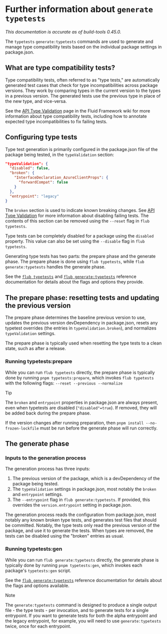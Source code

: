 # Further information about `generate typetests`

_This documentation is accurate as of build-tools 0.45.0._

The `typetests` `generate:typetests` commands are used to generate and manage type compatibility tests based on the
individual package settings in package.json.

## What are type compatibility tests?

Type compatibility tests, often referred to as "type tests," are automatically generated test cases that check for type
incompatibilities across package versions. They work by comparing types in the current version to the types in a
previous version. The generated tests use the previous type in place of the new type, and vice-versa.

See the [API Type Validation][] page in the Fluid Framework wiki for more information about type compatibility tests,
including how to annotate expected type incompatibilities to fix failing tests.

## Configuring type tests

Type test generation is primarily configured in the package.json file of the package being tested, in the
`typeValidation` section:

```json
"typeValidation": {
  "disabled": false,
  "broken": {
    "InterfaceDeclaration_AzureClientProps": {
      "forwardCompat": false
    }
  },
  "entrypoint": "legacy"
}
```

The `broken` section is used to indicate known breaking changes. See [API Type Validation][] for more information about
disabling failing tests. The contents of this section can be removed using the `--reset` flag in `flub typetests`.

Type tests can be completely disabled for a package using the `disabled` property. This value can also be set using the
`--disable` flag in `flub typetests`.

Generating type tests has two parts: the prepare phase and the generate phase. The prepare phase is done using
`flub typetests`, while `flub generate:typetests` handles the generate phase.

See the [`flub typetests`](./typetests.md) and [`flub generate:typetests`](./generate.md#flub-generate-typetests)
reference documentation for details about the flags and options they provide.

[api type validation]: https://github.com/microsoft/FluidFramework/wiki/API-Type-Validation

## The prepare phase: resetting tests and updating the previous version

The prepare phase determines the baseline previous version to use, updates the previous version devDependency in
package.json, resets any typetest overrides (the entries in `typeValidation.broken`), and normalizes `typeValidation`
settings.

The prepare phase is typically used when resetting the type tests to a clean state, such as after a release.

### Running typetests:prepare

While you can run `flub typetests` directly, the prepare phase is typically done by running `pnpm typetests:prepare`,
which invokes `flub typetests` with the following flags: `--reset --previous --normalize`

> [!TIP]
> The `broken` and `entrypoint` properties in package.json are always present, even when typetests are disabled
> (`"disabled"=true`). If removed, they will be added back during the prepare phase.

If the version changes after running preparation, then `pnpm install --no-frozen-lockfile` must be run
before the generate phase will run correctly.

## The generate phase

### Inputs to the generation process

The generation process has three inputs:

1. The previous version of the package, which is a devDependency of the package being tested.
2. The `typeValidation` settings in package.json, most notably the `broken` and `entrypoint` settings.
3. The `--entrypoint` flag in `flub generate:typetests`. If provided, this overrides the `version.entrypoint` setting in
   package.json.

The generation process reads the configuration from package.json, most notably any known broken type tests, and
generates test files that should be committed. Notably, the type tests only read the previous version of the package,
and use it to generate the tests. When types are removed, the tests can be disabled using the "broken" entries as usual.

### Running typetests:gen

While you can run `flub generate:typetests` directly, the generate phase is typically done by running `pnpm typetests:gen`,
which invokes each package's `typetests:gen` script.

See the [`flub generate:typetests`](./generate.md#flub-generate-typetests) reference documentation for
details about the flags and options available.

> [!NOTE]
> The `generate:typetests` command is designed to produce a single output file - the type tests - per invocation, and to
> generate tests for a single entrypoint. If you want to generate tests for both the alpha entrypoint and the legacy
> entrypoint, for example, you will need to use `generate:typetests` twice, once for each entrypoint.
